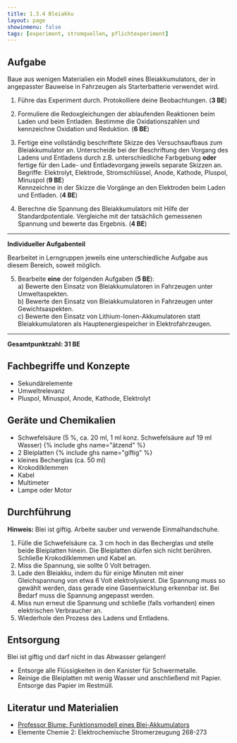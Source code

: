 ```yaml
---
title: 1.3.4 Bleiakku
layout: page
showinmenu: false
tags: [experiment, stromquellen, pflichtexperiment]
---
```


## Aufgabe

Baue aus wenigen Materialien ein Modell eines Bleiakkumulators, der in angepasster Bauweise in Fahrzeugen als Starterbatterie verwendet wird. 

1. Führe das Experiment durch. Protokolliere deine Beobachtungen. (**3 BE**)

2. Formuliere die Redoxgleichungen der ablaufenden Reaktionen beim Laden und beim Entladen. Bestimme die Oxidationszahlen und kennzeichne Oxidation und Reduktion. (**6 BE**)

3. Fertige eine vollständig beschriftete Skizze des Versuchsaufbaus zum Bleiakkumulator an. Unterscheide bei der Beschriftung den Vorgang des Ladens und Entladens durch z.B. unterschiedliche Farbgebung **oder** fertige für den Lade- und Entladevorgang jeweils separate Skizzen an.
	Begriffe: Elektrolyt, Elektrode, Stromschlüssel, Anode, Kathode, Pluspol, Minuspol (**9 BE**)  
	Kennzeichne in der Skizze die Vorgänge an den Elektroden beim Laden und Entladen. (**4 BE**)

4. Berechne die Spannung des Bleiakkumulators mit Hilfe der Standardpotentiale. Vergleiche mit der tatsächlich gemessenen Spannung und bewerte das Ergebnis. (**4 BE**)

---

**Individueller Aufgabenteil**

Bearbeitet in Lerngruppen jeweils eine unterschiedliche Aufgabe aus diesem Bereich, soweit möglich.

5. Bearbeite **eine** der folgenden Aufgaben (**5 BE**):  
	a) Bewerte den Einsatz von Bleiakkumulatoren in Fahrzeugen unter Umweltaspekten.  
	b) Bewerte den Einsatz von Bleiakkumulatoren in Fahrzeugen unter Gewichtsaspekten.  
	c) Bewerte den Einsatz von Lithium-Ionen-Akkumulatoren statt Bleiakkumulatoren als Hauptenergiespeicher in Elektrofahrzeugen.

---

**Gesamtpunktzahl: 31 BE**

## Fachbegriffe und Konzepte

- Sekundärelemente
- Umweltrelevanz
- Pluspol, Minuspol, Anode, Kathode, Elektrolyt

## Geräte und Chemikalien

- Schwefelsäure (5 %, ca. 20 ml, 1 ml konz. Schwefelsäure auf 19 ml Wasser) {% include ghs name="ätzend" %}
- 2 Bleiplatten {% include ghs name="giftig" %}
- kleines Becherglas (ca. 50 ml)
- Krokodilklemmen
- Kabel
- Multimeter
- Lampe oder Motor

## Durchführung

**Hinweis:** Blei ist giftig. Arbeite sauber und verwende Einmalhandschuhe.

1. Fülle die Schwefelsäure ca. 3 cm hoch in das Becherglas und stelle beide Bleiplatten hinein. Die Bleiplatten dürfen sich nicht berühren. Schließe Krokodilklemmen und Kabel an.
2. Miss die Spannung, sie sollte 0 Volt betragen.
3. Lade den Bleiakku, indem du für einige Minuten mit einer Gleichspannung von etwa 6 Volt elektrolysierst. Die Spannung muss so gewählt werden, dass gerade eine Gasentwicklung erkennbar ist. Bei Bedarf muss die Spannung angepasst werden.
4. Miss nun erneut die Spannung und schließe (falls vorhanden) einen elektrischen Verbraucher an.
5. Wiederhole den Prozess des Ladens und Entladens.

## Entsorgung

Blei ist giftig und darf nicht in das Abwasser gelangen! 

- Entsorge alle Flüssigkeiten in den Kanister für Schwermetalle.
- Reinige die Bleiplatten mit wenig Wasser und anschließend mit Papier. Entsorge das Papier im Restmüll.

## Literatur und Materialien

- [Professor Blume: Funktionsmodell eines Blei-Akkumulators](http://www.chemieunterricht.de/dc2/auto/a-v-005.htm)
- Elemente Chemie 2: Elektrochemische Stromerzeugung 268-273



